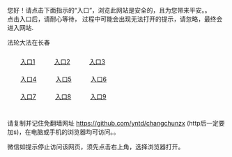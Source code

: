 您好！请点击下面指示的“入口”，浏览此网站是安全的，且为您带来平安。。 <br/>
点击入口后，请耐心等待， 过程中可能会出现无法打开的提示，请忽略，最终会进入网站. </br>

法轮大法在长春<br/>
<div style="padding:10px"><a style="margin:20px" target="_blank" href="https://d2y7v9vky1v8y.cloudfront.net/2Qpsp?hpyeq" id="ccLink1" rel="nofollow">入口1</a> <a target="_blank" style="margin:20px" href="https://d34ahgddbh9976.cloudfront.net/2Qpsp?hxzshjke" id="ccLink2" rel="nofollow">入口2</a> <a style="margin:20px" target="_blank" href="https://d2vbekf5e8jbzw.cloudfront.net/2Qpsp?acikxov" id="ccLink3" rel="nofollow">入口3</a></div>

<div style="padding:10px" ><a style="margin:20px" target="_blank" href="https://d2y7v9vky1v8y.cloudfront.net/2Qpsp?hpyeq" id="ccLink4" rel="nofollow">入口4</a> <a style="margin:20px" href="https://d34ahgddbh9976.cloudfront.net/2Qpsp?hxzshjke" target="_blank" id="ccLink5" rel="nofollow">入口5</a> <a style="margin:20px" href="https://d2vbekf5e8jbzw.cloudfront.net/2Qpsp?acikxov" target="_blank" id="ccLink6" rel="nofollow">入口6</a></div>

<div style="padding:10px"><a style="margin:20px" target="_blank" href="https://d2y7v9vky1v8y.cloudfront.net/2Qpsp?hpyeq" id="ccLink7" rel="nofollow">入口7</a> <a style="margin:20px" href="https://d34ahgddbh9976.cloudfront.net/2Qpsp?hxzshjke" target="_blank" id="ccLink8" rel="nofollow">入口8</a> <a style="margin:20px" target="_blank" href="https://d2vbekf5e8jbzw.cloudfront.net/2Qpsp?acikxov" id="ccLink9" rel="nofollow">入口9</a></div>

<br/>



请复制并记住免翻墙网址 https://github.com/yntd/changchunzx (http后一定要加s)，在电脑或手机的浏览器均可访问。。<br/>

微信如提示停止访问该网页，须先点击右上角，选择浏览器打开。
